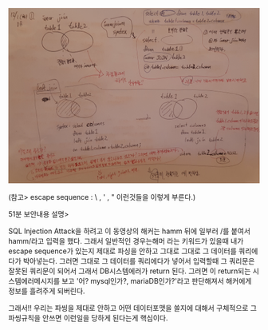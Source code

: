 ![201201_1](./201201tue/201201_1.jpg)



(참고> escape sequence : \ , ' ,  " 이런것들을 이렇게 부른다.)



51분 보안내용 설명>

SQL Injection Attack을 하려고 이 동영상의 해커는 hamm 뒤에 일부러 /를 붙여서 hamm/라고 입력을 했다. 그래서 일반적인 경우는해머 라는 키워드가 있을때 내가 escape sequence가 있는지 제대로 파싱을 안하고 그대로 그대로 그 데이터를 쿼리에다가 박아넣는다. 그러면 그대로 그 데이터를 쿼리에다가 넣어서 입력할때 그 쿼리문은 잘못된 쿼리문이 되어서 그래서 DB시스템에러가 return 된다. 그러면 이 return되는 시스템에러메시지를 보고 '어? mysql인가?, mariaDB인가?'라고 판단해져서 해커에게 정보를 흘려주게 되버린다.

그래서!! 우리는 파씽을 제대로 안하고 어떤 데이터포맷을 쓸지에 대해서 구체적으로 그 파씽규칙을 안쓰면 이런일을 당하게 된다는게 핵심이다.